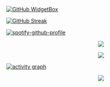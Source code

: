 <link href="https://raw.githubusercontent.com/hluebbering/data-512-homework_2/main/data/custom.css" rel="stylesheet"></link>



[![GitHub WidgetBox](https://github-widgetbox.vercel.app/api/profile?username=hluebbering&data=followers,repositories,stars,commits)](https://github.com/hluebbering/github-widgetbox)


[![GitHub Streak](http://github-readme-streak-stats.herokuapp.com?user=hluebbering&theme=gruvbox&border_radius=12&date_format=M%20j%5B%2C%20Y%5D&fire=FF7500&sideNums=FF7500&dates=A2BD7F&stroke=7D1D40&currStreakNum=FF1578&currStreakLabel=FF1578&sideLabels=FF81E2)](https://git.io/streak-stats)

[![spotify-github-profile](https://spotify-github-profile.vercel.app/api/view?uid=hannahluebbering&cover_image=true&theme=novatorem&show_offline=false&bar_color=d528e2&bar_color_cover=false)](https://spotify-github-profile.vercel.app/api/view?uid=hannahluebbering&redirect=true)


<p align="center">
  <a href="https://hluebbering.vercel.app/api/now-playing">
    <img src="https://hluebbering.vercel.app/api/now-playing">
  </a>
</p>

<p align="center">
  <img src="https://hluebbering.vercel.app/api/top-played">
</p>



[![activity graph](https://activity-graph.herokuapp.com/graph?username=hluebbering&custom_title=Hannah's%20activity%20graph&theme=github-light&hide_border=true)](https://github.com/ashutosh00710/github-readme-activity-graph)

<!--START_SECTION:waka-->




<p align="center">
  <img src="https://capsule-render.vercel.app/api?type=waving&color=gradient&height=120&section=footer"/>
</p>
